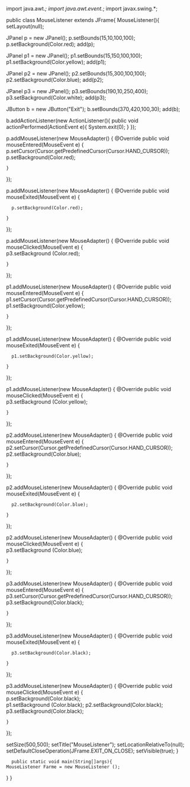 import java.awt.*;
import java.awt.event.*;
import javax.swing.*;

public class MouseListener extends JFrame{
MouseListener(){
setLayout(null);

JPanel p = new JPanel();
p.setBounds(15,10,100,100);
p.setBackground(Color.red);
add(p);

JPanel p1 = new JPanel();
p1.setBounds(15,150,100,100);
p1.setBackground(Color.yellow);
add(p1);

JPanel p2 = new JPanel();
p2.setBounds(15,300,100,100);
p2.setBackground(Color.blue);
add(p2);

JPanel p3 = new JPanel();
p3.setBounds(190,10,250,400);
p3.setBackground(Color.white);
add(p3);

JButton b = new JButton("Exit");
b.setBounds(370,420,100,30);
add(b);

b.addActionListener(new ActionListener(){
public void actionPerformed(ActionEvent e){
       System.exit(0);
}
});

p.addMouseListener(new MouseAdapter() {
   @Override
    public void mouseEntered(MouseEvent e) {
   p.setCursor(Cursor.getPredefinedCursor(Cursor.HAND_CURSOR)); 
     p.setBackground(Color.red);
     
    }
});  
     
              
p.addMouseListener(new MouseAdapter() {
   @Override
    public void mouseExited(MouseEvent e) {
   
      p.setBackground(Color.red);
     
    }
});

p.addMouseListener(new MouseAdapter() {
   @Override
    public void mouseClicked(MouseEvent e) {       
    p3.setBackground (Color.red);

    }
}); 

p1.addMouseListener(new MouseAdapter() {
   @Override
    public void mouseEntered(MouseEvent e) {
   p1.setCursor(Cursor.getPredefinedCursor(Cursor.HAND_CURSOR)); 
     p1.setBackground(Color.yellow);
     
    }
});  
     
              
p1.addMouseListener(new MouseAdapter() {
   @Override
    public void mouseExited(MouseEvent e) {
   
      p1.setBackground(Color.yellow);
     
    }
});

p1.addMouseListener(new MouseAdapter() {
   @Override
    public void mouseClicked(MouseEvent e) {       
    p3.setBackground (Color.yellow); 

    }
}); 

p2.addMouseListener(new MouseAdapter() {
   @Override
    public void mouseEntered(MouseEvent e) {
   p2.setCursor(Cursor.getPredefinedCursor(Cursor.HAND_CURSOR)); 
     p2.setBackground(Color.blue);
     
    }
});  
     
              
p2.addMouseListener(new MouseAdapter() {
   @Override
    public void mouseExited(MouseEvent e) {
   
      p2.setBackground(Color.blue);
     
    }
});

p2.addMouseListener(new MouseAdapter() {
   @Override
    public void mouseClicked(MouseEvent e) {       
    p3.setBackground (Color.blue); 

    }
}); 

p3.addMouseListener(new MouseAdapter() {
   @Override
    public void mouseEntered(MouseEvent e) {
   p3.setCursor(Cursor.getPredefinedCursor(Cursor.HAND_CURSOR)); 
     p3.setBackground(Color.black);
     
    }
});  
     
              
p3.addMouseListener(new MouseAdapter() {
   @Override
    public void mouseExited(MouseEvent e) {
   
      p3.setBackground(Color.black);
     
    }
});

p3.addMouseListener(new MouseAdapter() {
   @Override
    public void mouseClicked(MouseEvent e) {  
    p.setBackground(Color.black);     
    p1.setBackground (Color.black);
    p2.setBackground(Color.black);
    p3.setBackground(Color.black);
     
    }
}); 

setSize(500,500);
setTitle("MouseListener");
setLocationRelativeTo(null);
setDefaultCloseOperation(JFrame.EXIT_ON_CLOSE);
setVisible(true);
}

      public static void main(String[]args){
    MouseListener Farme = new MouseListener ();
}
}
